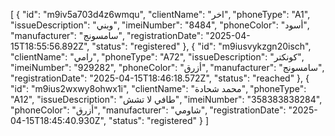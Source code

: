 [
  {
    "id": "m9iv5a703d4z6wmqu",
    "clientName": "اخر",
    "phoneType": "A1",
    "issueDescription": "وبني",
    "imeiNumber": "8484",
    "phoneColor": "أسود",
    "manufacturer": "سامسونج",
    "registrationDate": "2025-04-15T18:55:56.892Z",
    "status": "registered"
  },
  {
    "id": "m9iusvykzgn20isch",
    "clientName": "رامي",
    "phoneType": "A72",
    "issueDescription": "كونكتر",
    "imeiNumber": "929282",
    "phoneColor": "أزرق",
    "manufacturer": "سامسونج",
    "registrationDate": "2025-04-15T18:46:18.572Z",
    "status": "reached"
  },
  {
    "id": "m9ius2wxwy8ohwx1i",
    "clientName": "محمد شحادة",
    "phoneType": "A12",
    "issueDescription": "طافي لا تشش",
    "imeiNumber": "358383838284",
    "phoneColor": "أزرق",
    "manufacturer": "شاومي",
    "registrationDate": "2025-04-15T18:45:40.930Z",
    "status": "registered"
  }
]